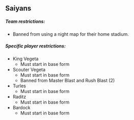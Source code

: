 ## Saiyans
##### Team restrictions:
  - Banned from using a night map for their home stadium. 

##### Specific player restrictions:

- King Vegeta
  - Must start in base form 
- Scouter Vegeta
  - Must start in base form
  - Banned from Master Blast and Rush Blast (2)
- Turles
  - Must start in base form 
- Raditz
  - Must start in base form 
- Bardock
  - Must start in base form 